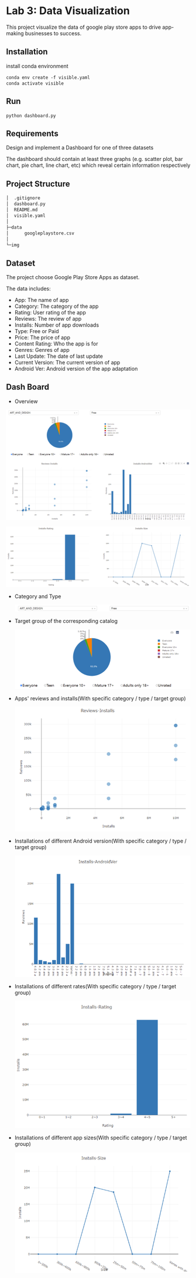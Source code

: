 # Lab 3: Data Visualization

This project visualize the data of google play store apps to drive app-making businesses to success.

## Installation

install conda environment

```
conda env create -f visible.yaml
conda activate visible
```

## Run

```
python dashboard.py 
```

## Requirements

 Design and implement a Dashboard for one of three datasets

 The dashboard should contain at least three graphs (e.g. scatter plot, bar chart, pie chart, line chart, etc) which reveal certain information respectively

## Project Structure

```
│  .gitignore
│  dashboard.py
│  README.md
│  visible.yaml
│
├─data
│      googleplaystore.csv
│
└─img
```

## Dataset

The project choose Google Play Store Apps as dataset.

The data includes:

- App: The name of app
- Category: The category of the app
- Rating: User rating of the app
- Reviews: The review of app
- Installs: Number of app downloads
- Type: Free or Paid
- Price: The price of app
- Content Rating: Who the app is for
- Genres: Genres of app
- Last Update: The date of last update
- Current Version: The current version of app
- Android Ver: Android version of the app adaptation

## Dash Board

- Overview

![image-20220602031840225](img/1.png)

![image-20220602031903525](img/2.png)

- Category and Type

  ![image-20220602032050086](img/3.png)

- Target group of the corresponding catalog

  ![image-20220602032318776](img/4.png)

- Apps' reviews and installs(With specific category / type / target group)

  ![image-20220602032359995](img/5.png)

- Installations of different Android version(With specific category / type / target group)

  ![image-20220602032435939](img/6.png)

- Installations of different rates(With specific category / type / target group)

  ![image-20220602032513179](img/7.png)

- Installations of different app sizes(With specific category / type / target group)

  ![image-20220602032539534](img/8.png)
